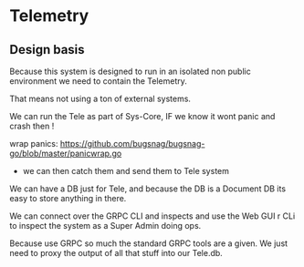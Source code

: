 # Telemetry


## Design basis
Because this system is designed to run in an isolated non public environment we need to contain the Telemetry.

That means not using a ton of external systems.

We can run the Tele as part of Sys-Core, IF we know it wont panic and crash then !

wrap panics: https://github.com/bugsnag/bugsnag-go/blob/master/panicwrap.go
- we can then catch them and send them to Tele system

We can have a DB just for Tele, and because the DB is a Document DB its easy to store anything in there.

We can connect over the GRPC CLI and inspects and use the Web GUI r CLi to inspect the system as a Super Admin doing ops.

Because use GRPC so much the standard GRPC tools are a given. We just need to proxy the output of all that stuff into our Tele.db.




